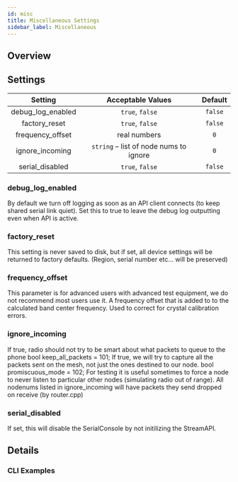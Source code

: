 ```yaml
---
id: misc
title: Miscellaneous Settings
sidebar_label: Miscellaneous
---
```


## Overview



## Settings

| Setting | Acceptable Values | Default |
| :-----: | :---------------: | :-----: |
| debug_log_enabled | `true`, `false` | `false` |
| factory_reset | `true`, `false` | `false` |
| frequency_offset | real numbers | `0` |
| ignore_incoming | `string` – list of node nums to ignore | `0` |
| serial_disabled | `true`, `false` | `false` |

### debug_log_enabled

By default we turn off logging as soon as an API client connects (to keep shared serial link quiet). Set this to true to leave the debug log outputting even when API is active.

### factory_reset

This setting is never saved to disk, but if set, all device settings will be returned to factory defaults. (Region, serial number etc... will be preserved)

### frequency_offset

This parameter is for advanced users with advanced test equipment, we do not recommend most users use it. A frequency offset that is added to to the calculated band center frequency. Used to correct for crystal calibration errors.

### ignore_incoming

If true, radio should not try to be smart about what packets to queue to the phone bool keep_all_packets = 101; If true, we will try to capture all the packets sent on the mesh, not just the ones destined to our node. bool promiscuous_mode = 102; For testing it is useful sometimes to force a node to never listen to particular other nodes (simulating radio out of range). All nodenums listed in ignore_incoming will have packets they send dropped on receive (by router.cpp)

### serial_disabled

If set, this will disable the SerialConsole by not initilizing the StreamAPI.

## Details

### CLI Examples
